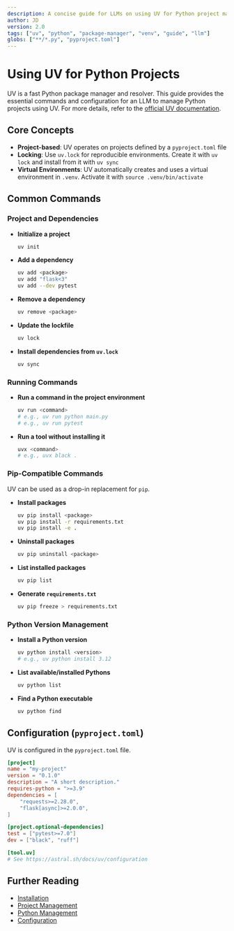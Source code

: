 ```yaml
---
description: A concise guide for LLMs on using UV for Python project management, focusing on core commands and configuration.
author: JD
version: 2.0
tags: ["uv", "python", "package-manager", "venv", "guide", "llm"]
globs: ["**/*.py", "pyproject.toml"]
---
```


# Using UV for Python Projects

UV is a fast Python package manager and resolver. This guide provides the essential commands and configuration for an LLM to manage Python projects using UV. For more details, refer to the [official UV documentation](https://astral.sh/docs/uv).

## Core Concepts

-   **Project-based**: UV operates on projects defined by a `pyproject.toml` file
-   **Locking**: Use `uv.lock` for reproducible environments. Create it with `uv lock` and install from it with `uv sync`
-   **Virtual Environments**: UV automatically creates and uses a virtual environment in `.venv`. Activate it with `source .venv/bin/activate`

## Common Commands

### Project and Dependencies

-   **Initialize a project**
    ```bash
    uv init
    ```
-   **Add a dependency**
    ```bash
    uv add <package>
    uv add "flask<3"
    uv add --dev pytest
    ```
-   **Remove a dependency**
    ```bash
    uv remove <package>
    ```
-   **Update the lockfile**
    ```bash
    uv lock
    ```
-   **Install dependencies from `uv.lock`**
    ```bash
    uv sync
    ```

### Running Commands

-   **Run a command in the project environment**
    ```bash
    uv run <command>
    # e.g., uv run python main.py
    # e.g., uv run pytest
    ```
-   **Run a tool without installing it**
    ```bash
    uvx <command>
    # e.g., uvx black .
    ```

### Pip-Compatible Commands

UV can be used as a drop-in replacement for `pip`.

-   **Install packages**
    ```bash
    uv pip install <package>
    uv pip install -r requirements.txt
    uv pip install -e .
    ```
-   **Uninstall packages**
    ```bash
    uv pip uninstall <package>
    ```
-   **List installed packages**
    ```bash
    uv pip list
    ```
-   **Generate `requirements.txt`**
    ```bash
    uv pip freeze > requirements.txt
    ```

### Python Version Management

-   **Install a Python version**
    ```bash
    uv python install <version>
    # e.g., uv python install 3.12
    ```
-   **List available/installed Pythons**
    ```bash
    uv python list
    ```
-   **Find a Python executable**
    ```bash
    uv python find
    ```

## Configuration (`pyproject.toml`)

UV is configured in the `pyproject.toml` file.

```toml
[project]
name = "my-project"
version = "0.1.0"
description = "A short description."
requires-python = ">=3.9"
dependencies = [
    "requests>=2.28.0",
    "flask[async]>=2.0.0",
]

[project.optional-dependencies]
test = ["pytest>=7.0"]
dev = ["black", "ruff"]

[tool.uv]
# See https://astral.sh/docs/uv/configuration
```

## Further Reading

-   [Installation](https://astral.sh/docs/uv/installation)
-   [Project Management](https://astral.sh/docs/uv/projects)
-   [Python Management](https://astral.sh/docs/uv/python)
-   [Configuration](https://astral.sh/docs/uv/configuration)

